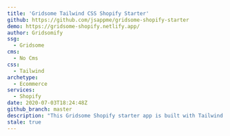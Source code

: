 ```yaml
---
title: 'Gridsome Tailwind CSS Shopify Starter'
github: https://github.com/jsappme/gridsome-shopify-starter
demo: https://gridsome-shopify.netlify.app/
author: Gridsomify
ssg:
  - Gridsome
cms:
  - No Cms
css:
  - Tailwind
archetype:
  - Ecommerce
services:
  - Shopify
date: 2020-07-03T18:24:48Z
github_branch: master
description: "This Gridsome Shopify starter app is built with Tailwind CSS."
stale: true
---
```

